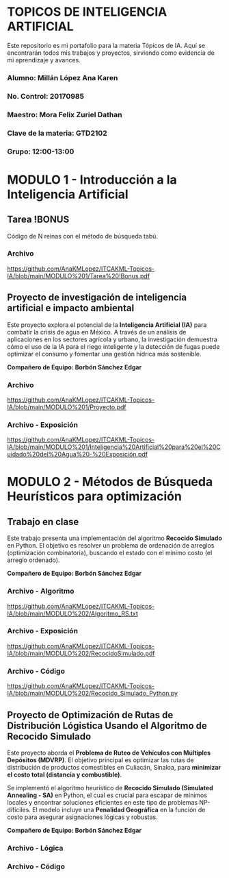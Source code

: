 # TOPICOS DE INTELIGENCIA ARTIFICIAL
Este repositorio es mi portafolio para la materia Tópicos de IA. Aquí se encontrarán todos mis trabajos y proyectos, sirviendo como evidencia de mi aprendizaje y avances.

### **Alumno**: Millán López Ana Karen
### **No. Control**: 20170985
### **Maestro**: Mora Felix Zuriel Dathan
### **Clave de la materia**: GTD2102
### **Grupo:** 12:00-13:00

# MODULO 1 - Introducción a la Inteligencia Artificial
## Tarea !BONUS
Código de N reinas con el método de búsqueda tabú.

### Archivo
https://github.com/AnaKMLopez/ITCAKML-Topicos-IA/blob/main/MODULO%201/Tarea%20!Bonus.pdf

## Proyecto de investigación de inteligencia artificial e impacto ambiental
Este proyecto explora el potencial de la **Inteligencia Artificial (IA)** para combatir la crisis de agua en México. A través de un análisis de aplicaciones en los sectores agrícola y urbano, la investigación demuestra cómo el uso de la IA para el riego inteligente y la detección de fugas puede optimizar el consumo y fomentar una gestión hídrica más sostenible.

**Compañero de Equipo: Borbón Sánchez Edgar**
### Archivo
https://github.com/AnaKMLopez/ITCAKML-Topicos-IA/blob/main/MODULO%201/Proyecto.pdf
### Archivo - Exposición
https://github.com/AnaKMLopez/ITCAKML-Topicos-IA/blob/main/MODULO%201/Inteligencia%20Artificial%20para%20el%20Cuidado%20del%20Agua%20-%20Exposición.pdf


# MODULO 2 - Métodos de Búsqueda Heurísticos para optimización
## Trabajo en clase
Este trabajo presenta una implementación del algoritmo **Recocido Simulado** en Python. El objetivo es resolver un problema de ordenación de arreglos (optimización combinatoria), buscando el estado con el mínimo costo (el arreglo ordenado).

**Compañero de Equipo: Borbón Sánchez Edgar**
### Archivo - Algoritmo
https://github.com/AnaKMLopez/ITCAKML-Topicos-IA/blob/main/MODULO%202/Algoritmo_RS.txt

### Archivo - Exposición
https://github.com/AnaKMLopez/ITCAKML-Topicos-IA/blob/main/MODULO%202/RecocidoSimulado.pdf

### Archivo - Código
https://github.com/AnaKMLopez/ITCAKML-Topicos-IA/blob/main/MODULO%202/Recocido_Simulado_Python.py


## Proyecto de Optimización de Rutas de Distribución Lógistica Usando el Algoritmo de Recocido Simulado
Este proyecto aborda el **Problema de Ruteo de Vehículos con Múltiples Depósitos (MDVRP)**. El objetivo principal es optimizar las rutas de distribución de productos comestibles en Culiacán, Sinaloa, para **minimizar el costo total (distancia y combustible)**.

Se implementó el algoritmo heurístico de **Recocido Simulado (Simulated Annealing - SA)** en Python, el cual es crucial para escapar de mínimos locales y encontrar soluciones eficientes en este tipo de problemas NP-difíciles. El modelo incluye una **Penalidad Geográfica** en la función de costo para asegurar asignaciones lógicas y robustas.

**Compañero de Equipo: Borbón Sánchez Edgar**
### Archivo - Lógica

### Archivo - Código

